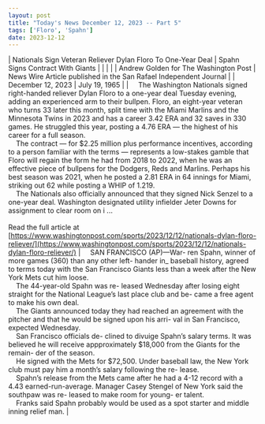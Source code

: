 ```yaml
---
layout: post
title: "Today's News December 12, 2023 -- Part 5"
tags: ['Floro', 'Spahn']
date: 2023-12-12
---
```


| Nationals Sign Veteran Reliever Dylan Floro To One-Year Deal | Spahn Signs Contract With Giants |
|  |  |
| Andrew Golden for The Washington Post | News Wire Article published in the San Rafael Independent Journal |
| December 12, 2023 | July 19, 1965 |
| &nbsp;&nbsp;&nbsp;&nbsp;The Washington Nationals signed right-handed reliever Dylan Floro to a one-year deal Tuesday evening, adding an experienced arm to their bullpen. Floro, an eight-year veteran who turns 33 later this month, split time with the Miami Marlins and the Minnesota Twins in 2023 and has a career 3.42 ERA and 32 saves in 330 games. He struggled this year, posting a 4.76 ERA — the highest of his career for a full season.<br>&nbsp;&nbsp;&nbsp;&nbsp;The contract — for $2.25 million plus performance incentives, according to a person familiar with the terms — represents a low-stakes gamble that Floro will regain the form he had from 2018 to 2022, when he was an effective piece of bullpens for the Dodgers, Reds and Marlins. Perhaps his best season was 2021, when he posted a 2.81 ERA in 64 innings for Miami, striking out 62 while posting a WHIP of 1.219.<br>&nbsp;&nbsp;&nbsp;&nbsp;The Nationals also officially announced that they signed Nick Senzel to a one-year deal. Washington designated utility infielder Jeter Downs for assignment to clear room on i ...<br><br>Read the full article at<br>[https://www.washingtonpost.com/sports/2023/12/12/nationals-dylan-floro-reliever/](https://www.washingtonpost.com/sports/2023/12/12/nationals-dylan-floro-reliever/) | &nbsp;&nbsp;&nbsp;&nbsp;SAN FRANCISCO (AP)—War- ren Spahn, winner of more games (360) than any other left- hander in_ baseball history, agreed to terms today with the San Francisco Giants less than a week after the New York Mets cut him loose.<br>&nbsp;&nbsp;&nbsp;&nbsp;The 44-year-old Spahn was re- leased Wednesday after losing eight straight for the National League’s last place club and be- came a free agent to make his own deal.<br>&nbsp;&nbsp;&nbsp;&nbsp;The Giants announced today they had reached an agreement with the pitcher and that he would be signed upon his arri- val in San Francisco, expected Wednesday.<br>&nbsp;&nbsp;&nbsp;&nbsp;San Francisco officials de- clined to divuige Spahn’s salary terms. It was believed he will receive appproximately $18,000 from the Giants for the remain- der of the season.<br>&nbsp;&nbsp;&nbsp;&nbsp;He signed with the Mets for $72,500. Under baseball law, the New York club must pay him a month’s salary following the re- lease.<br>&nbsp;&nbsp;&nbsp;&nbsp;Spahn’s release from the Mets came after he had a 4-12 record with a 4.43 earned-run-average. Manager Casey Stengel of New York said the southpaw was re- leased to make room for young- er talent.<br>&nbsp;&nbsp;&nbsp;&nbsp;Franks said Spahn probably would be used as a spot starter and middle inning relief man.  |